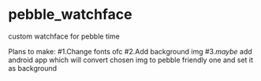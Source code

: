 # pebble_watchface
custom watchface for pebble time


Plans to make:
#1.Change fonts ofc
#2.Add background img
#3.*maybe* add android app which will convert chosen img to pebble friendly one and set it as background
